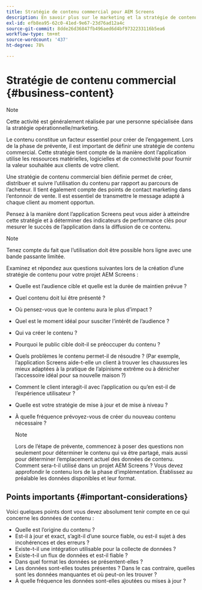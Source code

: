 ```yaml
---
title: Stratégie de contenu commercial pour AEM Screens
description: En savoir plus sur le marketing et la stratégie de contenu commercial concernant AEM Screens.
exl-id: efb8ea95-62c0-41ed-9e67-23d76ad12a4c
source-git-commit: 8dde26d36847fb496aed6d4bf9732233116b5ea6
workflow-type: tm+mt
source-wordcount: '437'
ht-degree: 78%

---
```


# Stratégie de contenu commercial {#business-content}

>[!NOTE]
>
>Cette activité est généralement réalisée par une personne spécialisée dans la stratégie opérationnelle/marketing.

Le contenu constitue un facteur essentiel pour créer de l’engagement. Lors de la phase de prévente, il est important de définir une stratégie de contenu commercial. Cette stratégie tient compte de la manière dont l’application utilise les ressources matérielles, logicielles et de connectivité pour fournir la valeur souhaitée aux clients de votre client.

Une stratégie de contenu commercial bien définie permet de créer, distribuer et suivre l’utilisation du contenu par rapport au parcours de l’acheteur. Il tient également compte des points de contact marketing dans l’entonnoir de vente. Il est essentiel de transmettre le message adapté à chaque client au moment opportun.

Pensez à la manière dont l’application Screens peut vous aider à atteindre cette stratégie et à déterminer des indicateurs de performance clés pour mesurer le succès de l’application dans la diffusion de ce contenu.

>[!NOTE]
>
>Tenez compte du fait que l’utilisation doit être possible hors ligne avec une bande passante limitée.

Examinez et répondez aux questions suivantes lors de la création d’une stratégie de contenu pour votre projet AEM Screens :

* Quelle est l’audience cible et quelle est la durée de maintien prévue ?
* Quel contenu doit lui être présenté ?
* Où pensez-vous que le contenu aura le plus d’impact ?
* Quel est le moment idéal pour susciter l’intérêt de l’audience ?
* Qui va créer le contenu ?
* Pourquoi le public cible doit-il se préoccuper du contenu ?
* Quels problèmes le contenu permet-il de résoudre ? (Par exemple, l’application Screens aide-t-elle un client à trouver les chaussures les mieux adaptées à la pratique de l’alpinisme extrême ou à dénicher l’accessoire idéal pour sa nouvelle maison ?)
* Comment le client interagit-il avec l’application ou qu’en est-il de l’expérience utilisateur ?
* Quelle est votre stratégie de mise à jour et de mise à niveau ?
* À quelle fréquence prévoyez-vous de créer du nouveau contenu nécessaire ?

  >[!NOTE]
  >
  >Lors de l’étape de prévente, commencez à poser des questions non seulement pour déterminer le contenu qui va être partagé, mais aussi pour déterminer l’emplacement actuel des données de contenu. Comment sera-t-il utilisé dans un projet AEM Screens ? Vous devez approfondir le contenu lors de la phase d’implémentation. Établissez au préalable les données disponibles et leur format.

## Points importants {#important-considerations}

Voici quelques points dont vous devez absolument tenir compte en ce qui concerne les données de contenu :

* Quelle est l’origine du contenu ?
* Est-il à jour et exact, s’agit-il d’une source fiable, ou est-il sujet à des incohérences et des erreurs ?
* Existe-t-il une intégration utilisable pour la collecte de données ?
* Existe-t-il un flux de données et est-il fiable ?
* Dans quel format les données se présentent-elles ?
* Les données sont-elles toutes présentes ? Dans le cas contraire, quelles sont les données manquantes et où peut-on les trouver ?
* À quelle fréquence les données sont-elles ajoutées ou mises à jour ?
